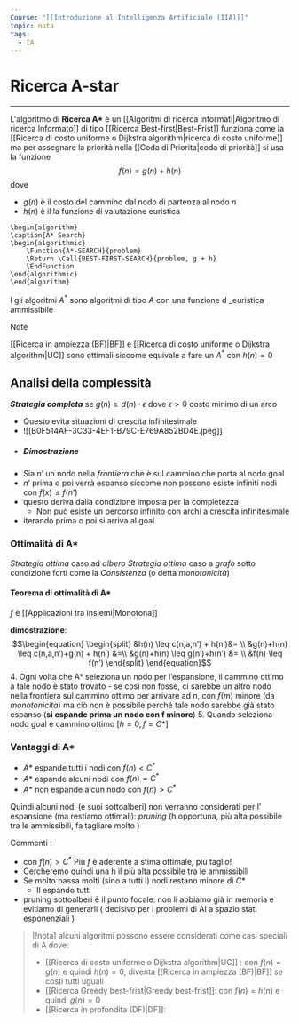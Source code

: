 ```yaml
---
Course: "[[Introduzione al Intelligenza Artificiale (IIA)]]"
topic: nota
tags:
  - IA
---
```


# Ricerca A-star 
---
L'algoritmo di **Ricerca A\*** è un [[Algoritmi di ricerca informati|Algoritmo di ricerca Informato]] di tipo [[Ricerca Best-first|Best-Frist]] funziona come la [[Ricerca di costo uniforme o Dijkstra algorithm|ricerca di costo uniforme]] ma per assegnare la priorità nella [[Coda di Priorita|coda di priorità]] si usa la funzione $$f(n) = g(n)+h(n)$$dove
- $g(n)$ è il costo del cammino dal nodo di partenza al nodo $n$
- $h(n)$ è il la funzione di valutazione euristica

```pseudo
\begin{algorithm}
\caption{A* Search}
\begin{algorithmic}
	\Function{A*-SEARCH}{problem}
	\Return \Call{BEST-FIRST-SEARCH}{problem, g + h}
	\EndFunction
\end{algorithmic}
\end{algorithm}
```

l gli algoritmi $A^*$ sono algoritmi di tipo $A$ con una funzione d _euristica ammissibile

>[!note]
>[[Ricerca in ampiezza (BF)|BF]] e [[Ricerca di costo uniforme o Dijkstra algorithm|UC]] sono ottimali siccome equivale a fare un $A^*$ con $h(n)=0$




## Analisi della complessità

**_Strategia completa_** se $g(n) \geq d(n) \cdot \epsilon$  dove $\epsilon >0$ costo minimo di un arco
- Questo evita situazioni di crescita infinitesimale 
- ![[B0F514AF-3C33-4EF1-B79C-E769A852BD4E.jpeg]]
- ##### Dimostrazione 
- Sia $n’$ un nodo nella _frontiera_  che è sul cammino che porta al nodo goal
- $n’$ prima o poi verrà espanso siccome non possono esiste  infiniti nodi con $f(x) \leq f(n’)$
- questo deriva dalla condizione imposta per la completezza
	- Non può esiste un percorso infinito con archi a crescita infinitesimale
- iterando prima o poi si arriva al goal 




### Ottimalità di A*
_Strategia ottima_ caso ad _albero_
_Strategia ottima_ caso a _grafo_ sotto condizione forti come la _Consistenza_ (o detta _monotonicità_)

	
#### Teorema di ottimalità di A*
$f$ è [[Applicazioni tra insiemi|Monotona]]
	
**dimostrazione**:
$$\begin{equation}
			\begin{split}
			&h(n) \leq c(n,a,n’) + h(n’)&= \\
			&g(n)+h(n) \leq c(n,a,n’)+g(n) + h(n’) &=\\
			&g(n)+h(n) \leq g(n’)+h(n’) &= \\
			&f(n) \leq f(n’)
			\end{split}
			\end{equation}$$
4. Ogni volta che A* seleziona un nodo per l’espansione, il cammino ottimo a tale nodo è stato trovato 
	- se così non fosse,  ci sarebbe un altro nodo nella frontiera sul cammino ottimo  per arrivare ad $n$, con $f(m)$ minore (da _monotonicita_)  ma ciò non è possibile perché tale nodo sarebbe già stato espanso (**si espande prima un nodo con f minore**)
5.  Quando seleziona nodo goal è cammino ottimo $[h=0, f=C*]$


### Vantaggi di A*
- $A*$ espande tutti i nodi con $f(n) <C^*$    
- $A*$ espande  alcuni nodi con $f(n) =C^*$ 
- $A*$ non espande alcun nodo con $f(n) > C^*$ 

Quindi alcuni nodi (e suoi sottoalberi) non verranno considerati per l’ espansione (ma restiamo ottimali):
	_pruning_ (h opportuna, più alta possibile tra le ammissibili, fa tagliare molto )


Commenti : 
- con $f(n) > C^*$ Più $f$ è aderente a stima ottimale, più taglio!  
- Cercheremo quindi una h il più alta possibile tra le ammissibili
-  Se molto bassa molti (sino a tutti i) nodi restano minore di $C*$ 
	- Il espando tutti 
- pruning sottoalberi è il punto focale: non li abbiamo già in memoria e evitiamo di generarli  ( decisivo per i problemi di AI a spazio stati esponenziali )


> [!nota]
>   alcuni algoritmi possono essere considerati come casi speciali di A dove:
>  - [[Ricerca di costo uniforme o Dijkstra algorithm|UC]] : con $f(n)= g(n)$ e quindi  $h(n) = 0$, diventa [[Ricerca in ampiezza (BF)|BF]] se costi tutti uguali
>  - [[Ricerca Greedy best-frist|Greedy best-frist]]: con $f(n)= h(n)$ e quindi  $g(n) = 0$
>  - [[Ricerca in profondita (DF)|DF]]:





